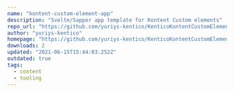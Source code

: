 ```yaml
---
name: "kontent-custom-element-app"
description: "Svelte/Sapper app template for Kontent Custom elements"
repo_url: "https://github.com/yuriys-kentico/KenticoKontentCustomElementApp"
author: "yuriys-kentico"
homepage: "https://github.com/yuriys-kentico/KenticoKontentCustomElementApp#readme"
downloads: 2
updated: "2021-06-15T15:44:03.252Z"
outdated: true
tags: 
  - content
  - tooling
---
```

